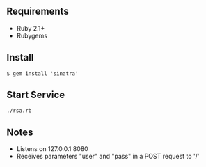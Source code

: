 ## Requirements

- Ruby 2.1+
- Rubygems

## Install

`$ gem install 'sinatra'`

## Start Service

`./rsa.rb`

## Notes

- Listens on 127.0.0.1 8080
- Receives parameters "user" and "pass" in a POST request to '/'


